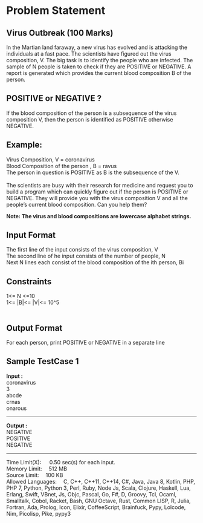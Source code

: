 # Problem Statement

## Virus Outbreak (100 Marks)

In the Martian land faraway, a new virus has evolved and is attacking the individuals at a fast pace. The scientists have figured out the virus composition, V. The big task is to identify the people who are infected. The sample of N people is taken to check if they are POSITIVE or NEGATIVE. A report is generated which provides the current blood composition B of the person. 


## POSITIVE or NEGATIVE ?

If the blood composition of the person is a subsequence of the virus composition V, then the person is identified as POSITIVE otherwise NEGATIVE.


## Example:

Virus Composition, V = coronavirus<br>
Blood Composition of the person , B = ravus<br>
The person in question is POSITIVE as B is the subsequence of the V. 
<br>
<br>
The scientists are busy with their research for medicine and request you to build a program which can quickly figure out if the person is POSITIVE or NEGATIVE. They will provide you with the virus composition V and all the people’s current blood composition. Can you help them?


**Note: The virus and blood compositions are lowercase alphabet strings.**

## Input Format<br>
The first line of the input consists of the virus composition, V <br>
The second line of he input consists of the number of people, N<br>
Next N lines each consist of the blood composition of the ith person, Bi

## Constraints <br>
1<= N <=10 <br>
1<= |B|<= |V|<= 10^5<br><br>



## Output Format<br>
For each person, print POSITIVE or NEGATIVE in a separate line <br>


## Sample TestCase 1
**Input :** <br>
coronavirus<br>
3<br>
abcde<br>
crnas<br>
onarous<br>
<hr>

**Output :** <br>
NEGATIVE<br>
POSITIVE<br>
NEGATIVE<br>

<hr>
Time Limit(X): &emsp;
0.50 sec(s) for each input. <br>
Memory Limit:&emsp;
512 MB<br>
Source Limit:&emsp;
100 KB<br>
Allowed Languages:&emsp;
C, C++, C++11, C++14, C#, Java, Java 8, Kotlin, PHP, PHP 7, Python, Python 3, Perl, Ruby, Node Js, Scala, Clojure, Haskell, Lua, Erlang, Swift, VBnet, Js, Objc, Pascal, Go, F#, D, Groovy, Tcl, Ocaml, Smalltalk, Cobol, Racket, Bash, GNU Octave, Rust, Common LISP, R, Julia, Fortran, Ada, Prolog, Icon, Elixir, CoffeeScript, Brainfuck, Pypy, Lolcode, Nim, Picolisp, Pike, pypy3
